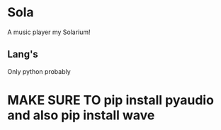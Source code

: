 # Sola
A music player my Solarium!
## Lang's
Only python probably
# MAKE SURE TO pip install pyaudio and also pip install wave
